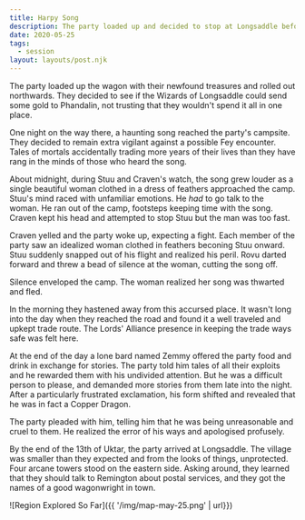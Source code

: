 ```yaml
---
title: Harpy Song
description: The party loaded up and decided to stop at Longsaddle before continuing to Gnomengarde. Along the way, a midnight encounter with a harpy almost led to Stuu's demise. An overly enthusiastic bard badgered them for stories on the road as well.
date: 2020-05-25
tags:
  - session
layout: layouts/post.njk
---
```


The party loaded up the wagon with their newfound treasures and rolled out northwards. They decided to see if the Wizards of Longsaddle could send some gold to Phandalin, not trusting that they wouldn't spend it all in one place.

One night on the way there, a haunting song reached the party's campsite. They decided to remain extra vigilant against a possible Fey encounter. Tales of mortals accidentally trading more years of their lives than they have rang in the minds of those who heard the song.

About midnight, during Stuu and Craven's watch, the song grew louder as a single beautiful woman clothed in a dress of feathers approached the camp. Stuu's mind raced with unfamiliar emotions. He _had_ to go talk to the woman. He ran out of the camp, footsteps keeping time with the song. Craven kept his head and attempted to stop Stuu but the man was too fast.

Craven yelled and the party woke up, expecting a fight. Each member of the party saw an idealized woman clothed in feathers beconing Stuu onward. Stuu suddenly snapped out of his flight and realized his peril. Rovu darted forward and threw a bead of silence at the woman, cutting the song off.

Silence enveloped the camp. The woman realized her song was thwarted and fled.

In the morning they hastened away from this accursed place. It wasn't long into the day when they reached the road and found it a well traveled and upkept trade route. The Lords' Alliance presence in keeping the trade ways safe was felt here.

At the end of the day a lone bard named Zemmy offered the party food and drink in exchange for stories. The party told him tales of all their exploits and he rewarded them with his undivided attention. But he was a difficult person to please, and demanded more stories from them late into the night. After a particularly frustrated exclamation, his form shifted and revealed that he was in fact a Copper Dragon.

The party pleaded with him, telling him that he was being unreasonable and cruel to them. He realized the error of his ways and apologised profusely.

By the end of the 13th of Uktar, the party arrived at Longsaddle. The village was smaller than they expected and from the looks of things, unprotected. Four arcane towers stood on the eastern side. Asking around, they learned that they should talk to Remington about postal services, and they got the names of a good wagonwright in town.

![Region Explored So Far]({{ '/img/map-may-25.png' | url}})
